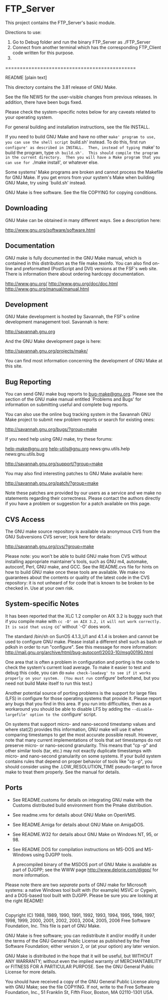 FTP_Server
==========

This project contains the FTP_Server's basic module. 

Directions to use:
1. Go to Debug folder and run the binary FTP_Server as ./FTP_Server
2. Connect from another terminal which has the corresponding FTP_Client code written for this purpose.
3. 

=============================================


README   [plain text]

This directory contains the 3.81 release of GNU Make.

See the file NEWS for the user-visible changes from previous releases.
In addition, there have been bugs fixed.

Please check the system-specific notes below for any caveats related to
your operating system.

For general building and installation instructions, see the file INSTALL.

If you need to build GNU Make and have no other `make' program to use,
you can use the shell script `build.sh' instead.  To do this, first run
`configure' as described in INSTALL.  Then, instead of typing `make' to
build the program, type `sh build.sh'.  This should compile the program
in the current directory.  Then you will have a Make program that you can
use for `./make install', or whatever else.

Some systems' Make programs are broken and cannot process the Makefile for
GNU Make.  If you get errors from your system's Make when building GNU
Make, try using `build.sh' instead.


GNU Make is free software.  See the file COPYING for copying conditions.


Downloading
-----------

GNU Make can be obtained in many different ways.  See a description here:

  http://www.gnu.org/software/software.html


Documentation
-------------

GNU make is fully documented in the GNU Make manual, which is contained
in this distribution as the file make.texinfo.  You can also find
on-line and preformatted (PostScript and DVI) versions at the FSF's web
site.  There is information there about ordering hardcopy documentation.

  http://www.gnu.org/
  http://www.gnu.org/doc/doc.html
  http://www.gnu.org/manual/manual.html


Development
-----------

GNU Make development is hosted by Savannah, the FSF's online development
management tool.  Savannah is here:

  http://savannah.gnu.org

And the GNU Make development page is here:

  http://savannah.gnu.org/projects/make/

You can find most information concerning the development of GNU Make at
this site.


Bug Reporting
-------------

You can send GNU make bug reports to <bug-make@gnu.org>.  Please see the
section of the GNU make manual entitled `Problems and Bugs' for
information on submitting useful and complete bug reports.

You can also use the online bug tracking system in the Savannah GNU Make
project to submit new problem reports or search for existing ones:

  http://savannah.gnu.org/bugs/?group=make

If you need help using GNU make, try these forums:

  help-make@gnu.org
  help-utils@gnu.org
  news:gnu.utils.help
  news:gnu.utils.bug

  http://savannah.gnu.org/support/?group=make

You may also find interesting patches to GNU Make available here:

  http://savannah.gnu.org/patch/?group=make

Note these patches are provided by our users as a service and we make no
statements regarding their correctness.  Please contact the authors
directly if you have a problem or suggestion for a patch available on
this page.


CVS Access
----------

The GNU make source repository is available via anonymous CVS from the
GNU Subversions CVS server; look here for details:

  http://savannah.gnu.org/cvs/?group=make

Please note: you won't be able to build GNU make from CVS without
installing appropriate maintainer's tools, such as GNU m4, automake,
autoconf, Perl, GNU make, and GCC.  See the README.cvs file for hints on
how to build GNU make once these tools are available.  We make no
guarantees about the contents or quality of the latest code in the CVS
repository: it is not unheard of for code that is known to be broken to
be checked in.  Use at your own risk.


System-specific Notes
---------------------

It has been reported that the XLC 1.2 compiler on AIX 3.2 is buggy such
that if you compile make with `cc -O' on AIX 3.2, it will not work
correctly.  It is said that using `cc' without `-O' does work.

The standard /bin/sh on SunOS 4.1.3_U1 and 4.1.4 is broken and cannot be
used to configure GNU make.  Please install a different shell such as
bash or pdksh in order to run "configure".  See this message for more
information:
  http://mail.gnu.org/archive/html/bug-autoconf/2003-10/msg00190.html

One area that is often a problem in configuration and porting is the code
to check the system's current load average.  To make it easier to test and
debug this code, you can do `make check-loadavg' to see if it works
properly on your system.  (You must run `configure' beforehand, but you
need not build Make itself to run this test.)

Another potential source of porting problems is the support for large
files (LFS) in configure for those operating systems that provide it.
Please report any bugs that you find in this area.  If you run into
difficulties, then as a workaround you should be able to disable LFS by
adding the `--disable-largefile' option to the `configure' script.

On systems that support micro- and nano-second timestamp values and
where stat(2) provides this information, GNU make will use it when
comparing timestamps to get the most accurate possible result.  However,
note that many current implementations of tools that *set* timestamps do
not preserve micro- or nano-second granularity.  This means that "cp -p"
and other similar tools (tar, etc.) may not exactly duplicate timestamps
with micro- and nano-second granularity on some systems.  If your build
system contains rules that depend on proper behavior of tools like "cp
-p", you should consider using the .LOW_RESOLUTION_TIME pseudo-target to
force make to treat them properly.  See the manual for details.


Ports
-----

  - See README.customs for details on integrating GNU make with the
    Customs distributed build environment from the Pmake distribution.

  - See readme.vms for details about GNU Make on OpenVMS.

  - See README.Amiga for details about GNU Make on AmigaDOS.

  - See README.W32 for details about GNU Make on Windows NT, 95, or 98.

  - See README.DOS for compilation instructions on MS-DOS and MS-Windows
    using DJGPP tools.

    A precompiled binary of the MSDOS port of GNU Make is available as part
    of DJGPP; see the WWW page http://www.delorie.com/djgpp/ for more
    information.

Please note there are two _separate_ ports of GNU make for Microsoft
systems: a native Windows tool built with (for example) MSVC or Cygwin,
and a DOS-based tool built with DJGPP.  Please be sure you are looking
at the right README!


-------------------------------------------------------------------------------
Copyright (C) 1988, 1989, 1990, 1991, 1992, 1993, 1994, 1995, 1996, 1997,
1998, 1999, 2000, 2001, 2002, 2003, 2004, 2005, 2006 Free Software Foundation,
Inc.
This file is part of GNU Make.

GNU Make is free software; you can redistribute it and/or modify it under the
terms of the GNU General Public License as published by the Free Software
Foundation; either version 2, or (at your option) any later version.

GNU Make is distributed in the hope that it will be useful, but WITHOUT ANY
WARRANTY; without even the implied warranty of MERCHANTABILITY or FITNESS FOR
A PARTICULAR PURPOSE.  See the GNU General Public License for more details.

You should have received a copy of the GNU General Public License along with
GNU Make; see the file COPYING.  If not, write to the Free Software
Foundation, Inc., 51 Franklin St, Fifth Floor, Boston, MA 02110-1301 USA.


